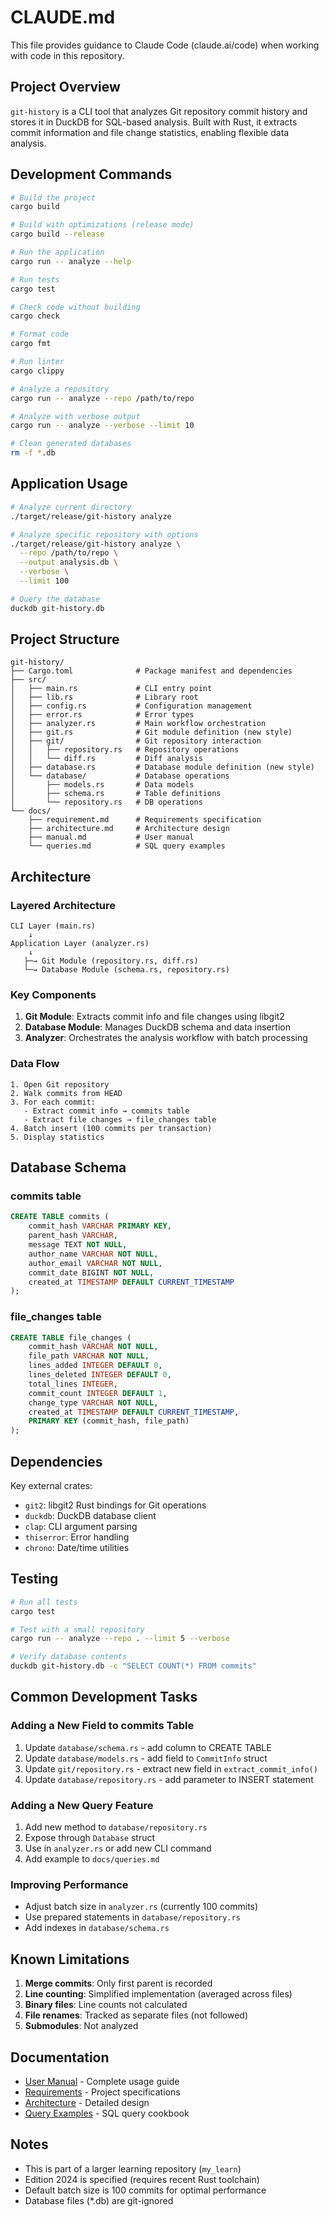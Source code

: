 # CLAUDE.md

This file provides guidance to Claude Code (claude.ai/code) when working with code in this repository.

## Project Overview

`git-history` is a CLI tool that analyzes Git repository commit history and stores it in DuckDB for SQL-based analysis.
Built with Rust, it extracts commit information and file change statistics, enabling flexible data analysis.

## Development Commands

```bash
# Build the project
cargo build

# Build with optimizations (release mode)
cargo build --release

# Run the application
cargo run -- analyze --help

# Run tests
cargo test

# Check code without building
cargo check

# Format code
cargo fmt

# Run linter
cargo clippy

# Analyze a repository
cargo run -- analyze --repo /path/to/repo

# Analyze with verbose output
cargo run -- analyze --verbose --limit 10

# Clean generated databases
rm -f *.db
```

## Application Usage

```bash
# Analyze current directory
./target/release/git-history analyze

# Analyze specific repository with options
./target/release/git-history analyze \
  --repo /path/to/repo \
  --output analysis.db \
  --verbose \
  --limit 100

# Query the database
duckdb git-history.db
```

## Project Structure

```
git-history/
├── Cargo.toml              # Package manifest and dependencies
├── src/
│   ├── main.rs             # CLI entry point
│   ├── lib.rs              # Library root
│   ├── config.rs           # Configuration management
│   ├── error.rs            # Error types
│   ├── analyzer.rs         # Main workflow orchestration
│   ├── git.rs              # Git module definition (new style)
│   ├── git/                # Git repository interaction
│   │   ├── repository.rs   # Repository operations
│   │   └── diff.rs         # Diff analysis
│   ├── database.rs         # Database module definition (new style)
│   └── database/           # Database operations
│       ├── models.rs       # Data models
│       ├── schema.rs       # Table definitions
│       └── repository.rs   # DB operations
└── docs/
    ├── requirement.md      # Requirements specification
    ├── architecture.md     # Architecture design
    ├── manual.md           # User manual
    └── queries.md          # SQL query examples
```

## Architecture

### Layered Architecture

```
CLI Layer (main.rs)
    ↓
Application Layer (analyzer.rs)
    ↓
   ├─→ Git Module (repository.rs, diff.rs)
   └─→ Database Module (schema.rs, repository.rs)
```

### Key Components

1. **Git Module**: Extracts commit info and file changes using libgit2
2. **Database Module**: Manages DuckDB schema and data insertion
3. **Analyzer**: Orchestrates the analysis workflow with batch processing

### Data Flow

```
1. Open Git repository
2. Walk commits from HEAD
3. For each commit:
   - Extract commit info → commits table
   - Extract file changes → file_changes table
4. Batch insert (100 commits per transaction)
5. Display statistics
```

## Database Schema

### commits table

```sql
CREATE TABLE commits (
    commit_hash VARCHAR PRIMARY KEY,
    parent_hash VARCHAR,
    message TEXT NOT NULL,
    author_name VARCHAR NOT NULL,
    author_email VARCHAR NOT NULL,
    commit_date BIGINT NOT NULL,
    created_at TIMESTAMP DEFAULT CURRENT_TIMESTAMP
);
```

### file_changes table

```sql
CREATE TABLE file_changes (
    commit_hash VARCHAR NOT NULL,
    file_path VARCHAR NOT NULL,
    lines_added INTEGER DEFAULT 0,
    lines_deleted INTEGER DEFAULT 0,
    total_lines INTEGER,
    commit_count INTEGER DEFAULT 1,
    change_type VARCHAR NOT NULL,
    created_at TIMESTAMP DEFAULT CURRENT_TIMESTAMP,
    PRIMARY KEY (commit_hash, file_path)
);
```

## Dependencies

Key external crates:
- `git2`: libgit2 Rust bindings for Git operations
- `duckdb`: DuckDB database client
- `clap`: CLI argument parsing
- `thiserror`: Error handling
- `chrono`: Date/time utilities

## Testing

```bash
# Run all tests
cargo test

# Test with a small repository
cargo run -- analyze --repo . --limit 5 --verbose

# Verify database contents
duckdb git-history.db -c "SELECT COUNT(*) FROM commits"
```

## Common Development Tasks

### Adding a New Field to commits Table

1. Update `database/schema.rs` - add column to CREATE TABLE
2. Update `database/models.rs` - add field to `CommitInfo` struct
3. Update `git/repository.rs` - extract new field in `extract_commit_info()`
4. Update `database/repository.rs` - add parameter to INSERT statement

### Adding a New Query Feature

1. Add new method to `database/repository.rs`
2. Expose through `Database` struct
3. Use in `analyzer.rs` or add new CLI command
4. Add example to `docs/queries.md`

### Improving Performance

- Adjust batch size in `analyzer.rs` (currently 100 commits)
- Use prepared statements in `database/repository.rs`
- Add indexes in `database/schema.rs`

## Known Limitations

1. **Merge commits**: Only first parent is recorded
2. **Line counting**: Simplified implementation (averaged across files)
3. **Binary files**: Line counts not calculated
4. **File renames**: Tracked as separate files (not followed)
5. **Submodules**: Not analyzed

## Documentation

- [User Manual](docs/manual.md) - Complete usage guide
- [Requirements](docs/requirement.md) - Project specifications
- [Architecture](docs/architecture.md) - Detailed design
- [Query Examples](docs/queries.md) - SQL query cookbook

## Notes

- This is part of a larger learning repository (`my_learn`)
- Edition 2024 is specified (requires recent Rust toolchain)
- Default batch size is 100 commits for optimal performance
- Database files (*.db) are git-ignored
